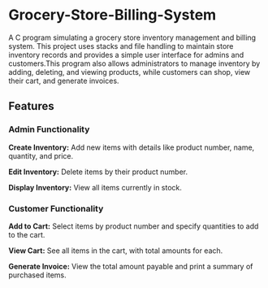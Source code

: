 # Grocery-Store-Billing-System
A C program simulating a grocery store inventory management and billing system. This project uses stacks and file handling to maintain store inventory records and provides a simple user interface for admins and customers.This program also allows administrators to manage inventory by adding, deleting, and viewing products, while customers can shop, view their cart, and generate invoices.

## Features

### Admin Functionality

**Create Inventory:** Add new items with details like product number, name, quantity, and price.

**Edit Inventory:** Delete items by their product number.

**Display Inventory:** View all items currently in stock.

### Customer Functionality

**Add to Cart:** Select items by product number and specify quantities to add to the cart.

**View Cart:** See all items in the cart, with total amounts for each.

**Generate Invoice:** View the total amount payable and print a summary of purchased items.
